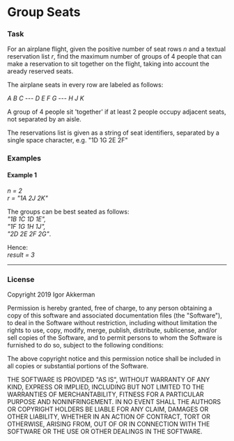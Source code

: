# Group Seats

### Task
For an airplane flight, given the positive number of seat rows _n_ and a textual reservation list _r_,
find the maximum number of groups of 4 people that can make a reservation to sit together on the flight,
taking into account the aready reserved seats.

The airplane seats in every row are labeled as follows:
    
_A B C --- D E F G --- H J K_

A group of 4 people sit 'together' if at least 2 people occupy adjacent seats,
not separated by an aisle. 

The reservations list is given as a string of seat identifiers, separated by a single space character,
e.g. "1D 1G 2E 2F"

### Examples
#### Example 1
_n = 2_  
_r = "1A 2J 2K"_  
  
The groups can be best seated as follows:  
_"1B 1C 1D 1E",  
"1F 1G 1H 1J",  
"2D 2E 2F 2G"_.  

Hence:  
_result = 3_

---

### License
Copyright 2019 Igor Akkerman

Permission is hereby granted, free of charge, to any person obtaining a copy of this software and associated documentation files (the "Software"), to deal in the Software without restriction, including without limitation the rights to use, copy, modify, merge, publish, distribute, sublicense, and/or sell copies of the Software, and to permit persons to whom the Software is furnished to do so, subject to the following conditions:

The above copyright notice and this permission notice shall be included in all copies or substantial portions of the Software.

THE SOFTWARE IS PROVIDED "AS IS", WITHOUT WARRANTY OF ANY KIND, EXPRESS OR IMPLIED, INCLUDING BUT NOT LIMITED TO THE WARRANTIES OF MERCHANTABILITY, FITNESS FOR A PARTICULAR PURPOSE AND NONINFRINGEMENT. IN NO EVENT SHALL THE AUTHORS OR COPYRIGHT HOLDERS BE LIABLE FOR ANY CLAIM, DAMAGES OR OTHER LIABILITY, WHETHER IN AN ACTION OF CONTRACT, TORT OR OTHERWISE, ARISING FROM, OUT OF OR IN CONNECTION WITH THE SOFTWARE OR THE USE OR OTHER DEALINGS IN THE SOFTWARE.
